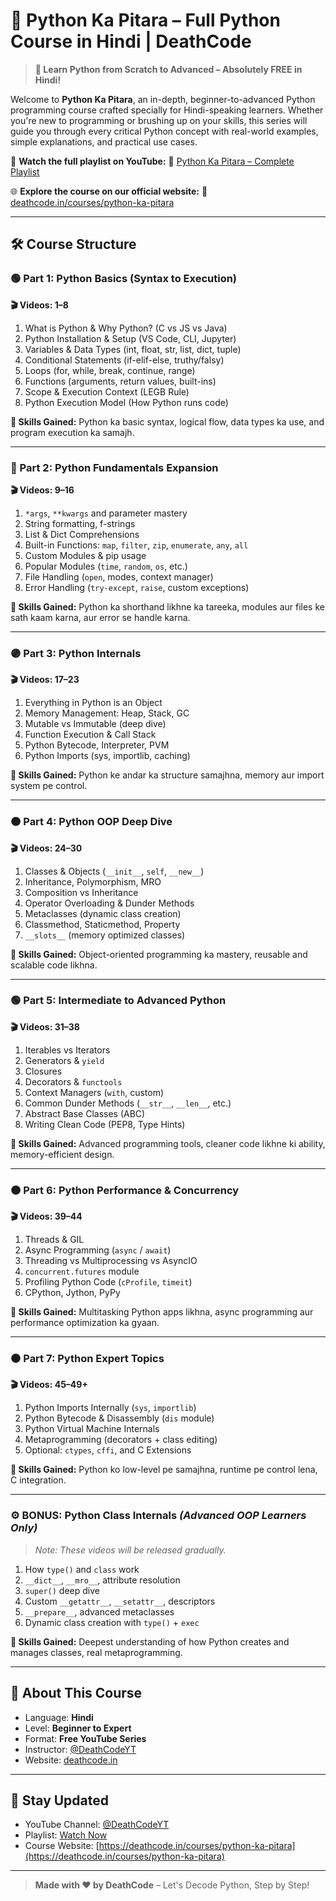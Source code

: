 # 🐍 Python Ka Pitara – Full Python Course in Hindi | DeathCode

> **📌 Learn Python from Scratch to Advanced – Absolutely FREE in Hindi!**

Welcome to **Python Ka Pitara**, an in-depth, beginner-to-advanced Python programming course crafted specially for Hindi-speaking learners. Whether you're new to programming or brushing up on your skills, this series will guide you through every critical Python concept with real-world examples, simple explanations, and practical use cases.

🎥 **Watch the full playlist on YouTube:**
🔗 [Python Ka Pitara – Complete Playlist](https://www.youtube.com/playlist?list=PLVwbZ9sSg3wPK6yPR49gMcZXfW6gktRei)

🌐 **Explore the course on our official website:**
🔗 [deathcode.in/courses/python-ka-pitara](https://deathcode.in/courses/python-ka-pitara)

---

## 🛠️ Course Structure

### 🟢 Part 1: Python Basics (Syntax to Execution)

**🎬 Videos: 1–8**

1. What is Python & Why Python? (C vs JS vs Java)
2. Python Installation & Setup (VS Code, CLI, Jupyter)
3. Variables & Data Types (int, float, str, list, dict, tuple)
4. Conditional Statements (if-elif-else, truthy/falsy)
5. Loops (for, while, break, continue, range)
6. Functions (arguments, return values, built-ins)
7. Scope & Execution Context (LEGB Rule)
8. Python Execution Model (How Python runs code)

**🎯 Skills Gained:** Python ka basic syntax, logical flow, data types ka use, and program execution ka samajh.

---

### 🔵 Part 2: Python Fundamentals Expansion

**🎬 Videos: 9–16**

1. `*args`, `**kwargs` and parameter mastery
2. String formatting, f-strings
3. List & Dict Comprehensions
4. Built-in Functions: `map`, `filter`, `zip`, `enumerate`, `any`, `all`
5. Custom Modules & pip usage
6. Popular Modules (`time`, `random`, `os`, etc.)
7. File Handling (`open`, modes, context manager)
8. Error Handling (`try-except`, `raise`, custom exceptions)

**🎯 Skills Gained:** Python ka shorthand likhne ka tareeka, modules aur files ke sath kaam karna, aur error se handle karna.

---

### 🟣 Part 3: Python Internals

**🎬 Videos: 17–23**

1. Everything in Python is an Object
2. Memory Management: Heap, Stack, GC
3. Mutable vs Immutable (deep dive)
4. Function Execution & Call Stack
5. Python Bytecode, Interpreter, PVM
6. Python Imports (sys, importlib, caching)

**🎯 Skills Gained:** Python ke andar ka structure samajhna, memory aur import system pe control.

---

### 🟠 Part 4: Python OOP Deep Dive

**🎬 Videos: 24–30**

1. Classes & Objects (`__init__`, `self`, `__new__`)
2. Inheritance, Polymorphism, MRO
3. Composition vs Inheritance
4. Operator Overloading & Dunder Methods
5. Metaclasses (dynamic class creation)
6. Classmethod, Staticmethod, Property
7. `__slots__` (memory optimized classes)

**🎯 Skills Gained:** Object-oriented programming ka mastery, reusable and scalable code likhna.

---

### 🟢 Part 5: Intermediate to Advanced Python

**🎬 Videos: 31–38**

1. Iterables vs Iterators
2. Generators & `yield`
3. Closures
4. Decorators & `functools`
5. Context Managers (`with`, custom)
6. Common Dunder Methods (`__str__`, `__len__`, etc.)
7. Abstract Base Classes (ABC)
8. Writing Clean Code (PEP8, Type Hints)

**🎯 Skills Gained:** Advanced programming tools, cleaner code likhne ki ability, memory-efficient design.

---

### 🟤 Part 6: Python Performance & Concurrency

**🎬 Videos: 39–44**

1. Threads & GIL
2. Async Programming (`async` / `await`)
3. Threading vs Multiprocessing vs AsyncIO
4. `concurrent.futures` module
5. Profiling Python Code (`cProfile`, `timeit`)
6. CPython, Jython, PyPy

**🎯 Skills Gained:** Multitasking Python apps likhna, async programming aur performance optimization ka gyaan.

---

### ⚫ Part 7: Python Expert Topics

**🎬 Videos: 45–49+**

1. Python Imports Internally (`sys`, `importlib`)
2. Python Bytecode & Disassembly (`dis` module)
3. Python Virtual Machine Internals
4. Metaprogramming (decorators + class editing)
5. Optional: `ctypes`, `cffi`, and C Extensions

**🎯 Skills Gained:** Python ko low-level pe samajhna, runtime pe control lena, C integration.

---

### ⚙️ BONUS: Python Class Internals *(Advanced OOP Learners Only)*

> *Note: These videos will be released gradually.*

1. How `type()` and `class` work
2. `__dict__`, `__mro__`, attribute resolution
3. `super()` deep dive
4. Custom `__getattr__`, `__setattr__`, descriptors
5. `__prepare__`, advanced metaclasses
6. Dynamic class creation with `type()` + `exec`

**🎯 Skills Gained:** Deepest understanding of how Python creates and manages classes, real metaprogramming.

---

## 🎉 About This Course

* Language: **Hindi**
* Level: **Beginner to Expert**
* Format: **Free YouTube Series**
* Instructor: [@DeathCodeYT](https://youtube.com/@DeathCodeYT)
* Website: [deathcode.in](https://deathcode.in)

---

## 📅 Stay Updated

* YouTube Channel: [@DeathCodeYT](https://youtube.com/@DeathCodeYT)
* Playlist: [Watch Now](https://www.youtube.com/playlist?list=PLVwbZ9sSg3wPK6yPR49gMcZXfW6gktRei)
* Course Website: [https://deathcode.in/courses/python-ka-pitara](https://deathcode.in/courses/python-ka-pitara)

---

> **Made with ❤️ by DeathCode** – Let's Decode Python, Step by Step!

